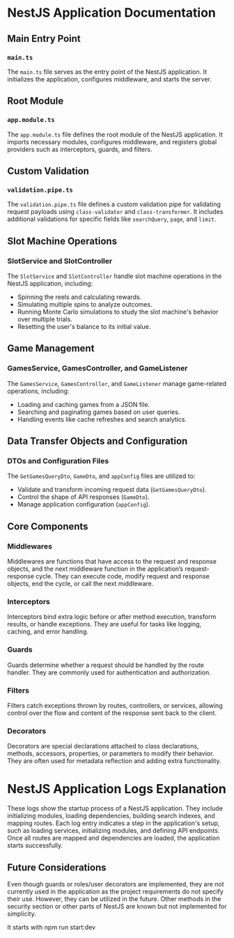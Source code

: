 # NestJS Application Documentation

## Main Entry Point
### `main.ts`
The `main.ts` file serves as the entry point of the NestJS application. It initializes the application, configures middleware, and starts the server.

## Root Module
### `app.module.ts`
The `app.module.ts` file defines the root module of the NestJS application. It imports necessary modules, configures middleware, and registers global providers such as interceptors, guards, and filters.

## Custom Validation
### `validation.pipe.ts`
The `validation.pipe.ts` file defines a custom validation pipe for validating request payloads using `class-validator` and `class-transformer`. It includes additional validations for specific fields like `searchQuery`, `page`, and `limit`.

## Slot Machine Operations
### SlotService and SlotController
The `SlotService` and `SlotController` handle slot machine operations in the NestJS application, including:
- Spinning the reels and calculating rewards.
- Simulating multiple spins to analyze outcomes.
- Running Monte Carlo simulations to study the slot machine's behavior over multiple trials.
- Resetting the user's balance to its initial value.

## Game Management
### GamesService, GamesController, and GameListener
The `GamesService`, `GamesController`, and `GameListener` manage game-related operations, including:
- Loading and caching games from a JSON file.
- Searching and paginating games based on user queries.
- Handling events like cache refreshes and search analytics.

## Data Transfer Objects and Configuration
### DTOs and Configuration Files
The `GetGamesQueryDto`, `GameDto`, and `appConfig` files are utilized to:
- Validate and transform incoming request data (`GetGamesQueryDto`).
- Control the shape of API responses (`GameDto`).
- Manage application configuration (`appConfig`).

## Core Components
### Middlewares
Middlewares are functions that have access to the request and response objects, and the next middleware function in the application’s request-response cycle. They can execute code, modify request and response objects, end the cycle, or call the next middleware.

### Interceptors
Interceptors bind extra logic before or after method execution, transform results, or handle exceptions. They are useful for tasks like logging, caching, and error handling.

### Guards
Guards determine whether a request should be handled by the route handler. They are commonly used for authentication and authorization.

### Filters
Filters catch exceptions thrown by routes, controllers, or services, allowing control over the flow and content of the response sent back to the client.

### Decorators
Decorators are special declarations attached to class declarations, methods, accessors, properties, or parameters to modify their behavior. They are often used for metadata reflection and adding extra functionality.

# NestJS Application Logs Explanation

These logs show the startup process of a NestJS application. They include initializing modules, loading dependencies, building search indexes, and mapping routes. Each log entry indicates a step in the application's setup, such as loading services, initializing modules, and defining API endpoints. Once all routes are mapped and dependencies are loaded, the application starts successfully.

## Future Considerations
Even though guards or roles/user decorators are implemented, they are not currently used in the application as the project requirements do not specify their use. However, they can be utilized in the future. Other methods in the security section or other parts of NestJS are known but not implemented for simplicity.

It starts with npm run start:dev